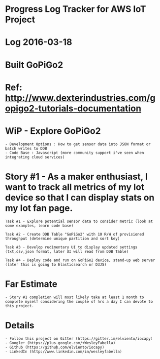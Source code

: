 # Progress Log Tracker for AWS IoT Project

# Log 2016-03-18

# Built GoPiGo2 
# Ref: http://www.dexterindustries.com/gopigo2-tutorials-documentation

# WiP - Explore GoPiGo2 
	- Development Options : How to get sensor data into JSON format or batch writes to DDB
	- Code Base : Javascript (more community support i've seen when integrating cloud services)

# Story #1 - As a maker enthusiast, I want to track all metrics of my Iot device so that I can display stats on my Iot fan page.

	Task #1 - Explore potential sensor data to consider metric (look at some examples, learn code base)

	Task #2 - Create DDB Table "GoPiGo2" with 10 R/W of provisioned throughput (determine unique partition and sort key)

	Task #3 - Develop rudimentary UI to display updated settings (txt,csv,json format, later UI will read from DDB Table)

	Task #4 - Deploy code and run on GoPiGo2 device, stand-up web server (later this is going to Elasticsearch or D3JS)

# Far Estimate
	- Story #1 completion will most likely take at least 1 month to complete myself considering the couple of hrs a day I can devote to this project.

# Details
	- Follow this project on Gitter (https://gitter.im/elviento/iocapy)
	- Google+ (https://plus.google.com/+WesleyFabella)
	- Github (https://github.com/elviento/iocapy) 
	- LinkedIn (http://www.linkedin.com/in/wesleyfabella)